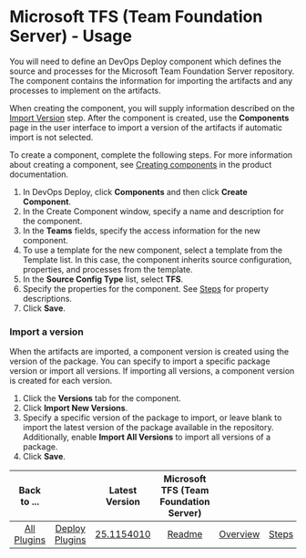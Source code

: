 
# Microsoft TFS (Team Foundation Server) - Usage

You will need to define an DevOps Deploy component which defines the source and processes for the Microsoft Team Foundation Server repository. The component contains the information for importing the artifacts and any processes to implement on the artifacts.

When creating the component, you will supply information described on the [Import Version](#steps) step. After the component is created, use the **Components** page in the user interface to import a version of the artifacts if automatic import is not selected.

To create a component, complete the following steps. For more information about creating a component, see [Creating components](http://www-01.ibm.com/support/knowledgecenter/SS4GSP_7.0.2/com.ibm.udeploy.doc/topics/comp_create.html "Creating components") in the product documentation.

1. In DevOps Deploy, click **Components** and then click **Create Component**.
2. In the Create Component window, specify a name and description for the component.
3. In the **Teams** fields, specify the access information for the new component.
4. To use a template for the new component, select a template from the Template list. In this case, the component inherits source configuration, properties, and processes from the template.
5. In the **Source Config Type** list, select **TFS**.
6. Specify the properties for the component. See [Steps](#steps) for property descriptions.
7. Click **Save**.

### Import a version

When the artifacts are imported, a component version is created using the version of the package. You can specify to import a specific package version or import all versions. If importing all versions, a component version is created for each version.

1. Click the **Versions** tab for the component.
2. Click **Import New Versions**.
3. Specify a specific version of the package to import, or leave blank to import the latest version of the package available in the repository. Additionally, enable **Import All Versions** to import all versions of a package.
4. Click **Save**.

|Back to ...||Latest Version|Microsoft TFS (Team Foundation Server) ||||
| :---: | :---: | :---: | :---: | :---: | :---: | :---: |
|[All Plugins](../../index.md)|[Deploy Plugins](../README.md)|[25.1154010](https://raw.githubusercontent.com/UrbanCode/IBM-UCD-PLUGINS/main/files/TFS-SourceConfig/ucd-TFS-SourceConfig-25.1154010.zip)|[Readme](README.md)|[Overview](overview.md)|[Steps](steps.md)|[Downloads](downloads.md)|

